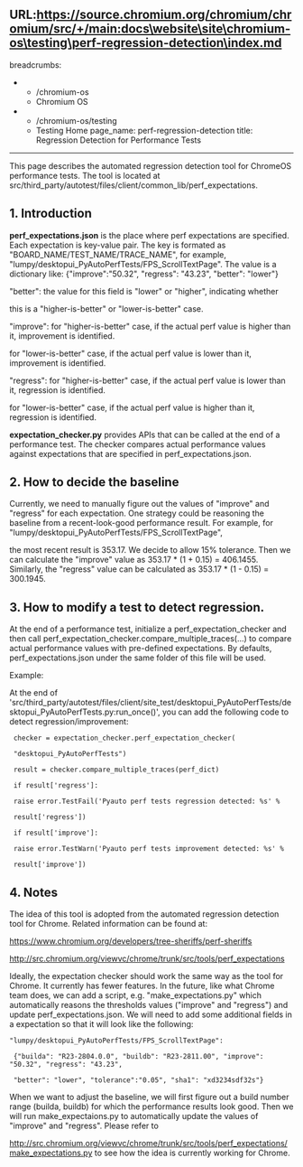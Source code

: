 URL:https://source.chromium.org/chromium/chromium/src/+/main:docs\website\site\chromium-os\testing\perf-regression-detection\index.md
---
breadcrumbs:
- - /chromium-os
  - Chromium OS
- - /chromium-os/testing
  - Testing Home
page_name: perf-regression-detection
title: Regression Detection for Performance Tests
---

This page describes the automated regression detection tool for ChromeOS
performance tests. The tool is located at
src/third_party/autotest/files/client/common_lib/perf_expectations.

## 1. Introduction

**perf_expectations.json** is the place where perf expectations are specified.
Each expectation is key-value pair. The key is formated as
"BOARD_NAME/TEST_NAME/TRACE_NAME", for example,
"lumpy/desktopui_PyAutoPerfTests/FPS_ScrollTextPage". The value is a dictionary
like: {"improve":"50.32", "regress": "43.23", "better": "lower"}

"better": the value for this field is "lower" or "higher", indicating whether

this is a "higher-is-better" or "lower-is-better" case.

"improve": for "higher-is-better" case, if the actual perf value is higher than
it, improvement is identified.

for "lower-is-better" case, if the actual perf value is lower than it,
improvement is identified.

"regress": for "higher-is-better" case, if the actual perf value is lower than
it, regression is identified.

for "lower-is-better" case, if the actual perf value is higher than it,
regression is identified.

**expectation_checker.py** provides APIs that can be called at the end of a
performance test. The checker compares actual performance values against
expectations that are specified in perf_expectations.json.

## 2. How to decide the baseline

Currently, we need to manually figure out the values of "improve" and "regress"
for each expectation. One strategy could be reasoning the baseline from a
recent-look-good performance result. For example, for
"lumpy/desktopui_PyAutoPerfTests/FPS_ScrollTextPage",

the most recent result is 353.17. We decide to allow 15% tolerance. Then we can
calculate the "improve" value as 353.17 \* (1 + 0.15) = 406.1455. Similarly, the
"regress" value can be calculated as 353.17 \* (1 - 0.15) = 300.1945.

## 3. How to modify a test to detect regression.

At the end of a performance test, initialize a perf_expectation_checker and then
call perf_expectation_checker.compare_multiple_traces(...) to compare actual
performance values with pre-defined expectations. By defaults,
perf_expectations.json under the same folder of this file will be used.

Example:

At the end of
'src/third_party/autotest/files/client/site_test/desktopui_PyAutoPerfTests/desktopui_PyAutoPerfTests.py:run_once()',
you can add the following code to detect regression/improvement:

` checker = expectation_checker.perf_expectation_checker(`

` "desktopui_PyAutoPerfTests")`

` result = checker.compare_multiple_traces(perf_dict)`

` if result['regress']:`

` raise error.TestFail('Pyauto perf tests regression detected: %s' %`

` result['regress'])`

` if result['improve']:`

` raise error.TestWarn('Pyauto perf tests improvement detected: %s' %`

` result['improve'])`

## 4. Notes

The idea of this tool is adopted from the automated regression detection tool
for Chrome. Related information can be found at:

https://www.chromium.org/developers/tree-sheriffs/perf-sheriffs

http://src.chromium.org/viewvc/chrome/trunk/src/tools/perf_expectations

Ideally, the expectation checker should work the same way as the tool for
Chrome. It currently has fewer features. In the future, like what Chrome team
does, we can add a script, e.g. "make_expectations.py" which automatically
reasons the thresholds values ("improve" and "regress") and update
perf_expectations.json. We will need to add some additional fields in a
expectation so that it will look like the following:

`"lumpy/desktopui_PyAutoPerfTests/FPS_ScrollTextPage": `

` {"builda": "R23-2804.0.0", "buildb": "R23-2811.00", "improve": "50.32",
"regress": "43.23",`

` "better": "lower", "tolerance":"0.05", "sha1": "xd3234sdf32s"}`

When we want to adjust the baseline, we will first figure out a build number
range (builda, buildb) for which the performance results look good. Then we will
run make_expectaions.py to automatically update the values of "improve" and
"regress". Please refer to

http://src.chromium.org/viewvc/chrome/trunk/src/tools/perf_expectations/make_expectations.py
to see how the idea is currently working for Chrome.
